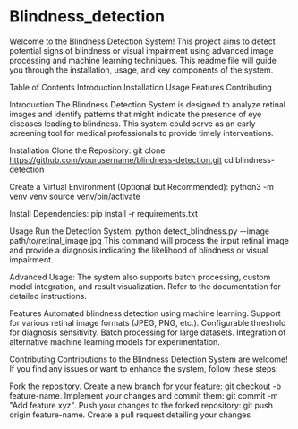 # Blindness_detection
Welcome to the Blindness Detection System! This project aims to detect potential signs of blindness or visual impairment using advanced image processing and machine learning techniques. This readme file will guide you through the installation, usage, and key components of the system.

Table of Contents
Introduction
Installation
Usage
Features
Contributing


Introduction
The Blindness Detection System is designed to analyze retinal images and identify patterns that might indicate the presence of eye diseases leading to blindness. This system could serve as an early screening tool for medical professionals to provide timely interventions.



Installation
Clone the Repository:
git clone https://github.com/yourusername/blindness-detection.git
cd blindness-detection

Create a Virtual Environment (Optional but Recommended):
python3 -m venv venv
source venv/bin/activate

Install Dependencies:
pip install -r requirements.txt


Usage
Run the Detection System:
python detect_blindness.py --image path/to/retinal_image.jpg
This command will process the input retinal image and provide a diagnosis indicating the likelihood of blindness or visual impairment.

Advanced Usage:
The system also supports batch processing, custom model integration, and result visualization. Refer to the documentation for detailed instructions.

Features
Automated blindness detection using machine learning.
Support for various retinal image formats (JPEG, PNG, etc.).
Configurable threshold for diagnosis sensitivity.
Batch processing for large datasets.
Integration of alternative machine learning models for experimentation.



Contributing
Contributions to the Blindness Detection System are welcome! If you find any issues or want to enhance the system, follow these steps:

Fork the repository.
Create a new branch for your feature: git checkout -b feature-name.
Implement your changes and commit them: git commit -m "Add feature xyz".
Push your changes to the forked repository: git push origin feature-name.
Create a pull request detailing your changes
